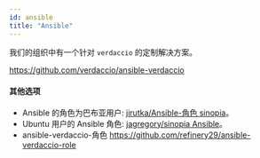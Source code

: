 ```yaml
---
id: ansible
title: "Ansible"
---
```

我们的组织中有一个针对 `verdaccio` 的定制解决方案。

<https://github.com/verdaccio/ansible-verdaccio>

#### 其他选项

* Ansible 的角色为巴布亚用户: [jirutka/Ansible-角色 sinopia](https://github.com/jirutka/ansible-role-sinopia)。
* Ubuntu 用户的 Ansible 角色: [jagregory/sinopia Ansible](https://github.com/jagregory/sinopia-ansible)。
* ansible-verdaccio-角色 <https://github.com/refinery29/ansible-verdaccio-role>